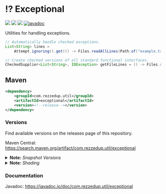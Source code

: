 # ⁉️ Exceptional

[![](https://img.shields.io/maven-central/v/com.rezzedup.util/exceptional?color=ok&label=Maven%20Central)](https://search.maven.org/artifact/com.rezzedup.util/exceptional "Maven Central")
[![](https://img.shields.io/badge/License-MPL--2.0-blue)](./LICENSE "Project License: MPL-2.0")
[![](https://img.shields.io/badge/Java-11-orange)](# "Java Version: 11")
[![javadoc](https://javadoc.io/badge2/com.rezzedup.util/exceptional/javadoc.svg?label=Javadoc&color=%234D7A97)](https://javadoc.io/doc/com.rezzedup.util/exceptional "View Javadocs")

Utilities for handling exceptions.

```java
// Automatically handle checked exceptions.
List<String> lines =
    Attempt.ignoring().get(() -> Files.readAllLines(Path.of("example.txt"))).orElseGet(List::of);

// Create checked versions of all standard functional interfaces.
CheckedSupplier<List<String>, IOException> getFileLines = () -> Files.readAllLines(Path.of("example.txt"));
```

## Maven

```xml
<dependency>
    <groupId>com.rezzedup.util</groupId>
    <artifactId>exceptional</artifactId>
    <version><!--release--></version>
</dependency>
```

### Versions

Find available versions on the releases page of this repository.

Maven Central: https://search.maven.org/artifact/com.rezzedup.util/exceptional

<details id="note-snapshot-versions">
<summary><b>Note:</b> <i>Snapshot Versions</i></summary>

> [ℹ️](#note-snapshot-versions)
> Snapshot releases are available at the following repository:
>
> ```xml
> <repositories>
>     <repository>
>         <id>ossrh-snapshots</id>
>         <url>https://s01.oss.sonatype.org/content/repositories/snapshots</url>
>     </repository>
> </repositories>
> ```
</details>

<details>
<summary><b>Note:</b> <i>Shading</i></summary>

> [ℹ️](#note-shading)
> If you intend to shade this library, please consider **relocating** the packages
> to avoid potential conflicts with other projects. This library also utilizes
> nullness annotations, which may be undesirable in a shaded uber-jar. They can
> safely be excluded, and you are encouraged to do so.
</details>

### Documentation

Javadoc: https://javadoc.io/doc/com.rezzedup.util/exceptional

